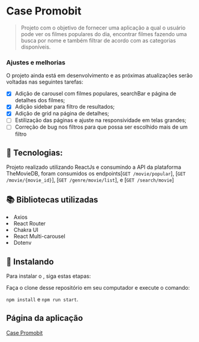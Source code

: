# Case Promobit

> Projeto com o objetivo de fornecer uma aplicação a qual o usuário pode ver os filmes populares do dia, encontrar filmes fazendo uma busca por nome e também filtrar de acordo com as categorias disponíveis.

### Ajustes e melhorias

O projeto ainda está em desenvolvimento e as próximas atualizações serão voltadas nas seguintes tarefas:

- [x] Adição de carousel com filmes populares, searchBar e página de detalhes dos filmes;
- [x] Adição sidebar para filtro de resultados;
- [x] Adição de grid na página de detalhes;
- [ ] Estilização das páginas e ajuste na responsividade em telas grandes;
- [ ] Correção de bug nos filtros para que possa ser escolhido mais de um filtro

## :robot: Tecnologias: 
Projeto realizado utilizando ReactJs e consumindo a API da plataforma TheMovieDB, foram consumidos os endpoints[`GET /movie/popular`], [`GET /movie/{movie_id}`], [`GET /genre/movie/list`], e [`GET /search/movie`]

## :books: Bibliotecas utilizadas 
  <li>Axios</li>
  <li>React Router</li>
  <li>Chakra UI</li>
  <li>React Multi-carousel</li>
  <li>Dotenv</li>

## 🚀 Instalando <Case Promobit>

Para instalar o <Case promobit>, siga estas etapas:

Faça o clone desse repositório em seu computador e execute o comando:

`npm install` e `npm run start`.

## Página da aplicação
<a href="http://www.case-promobit.surge.sh">Case Promobit </a> 

